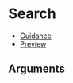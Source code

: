 # Search

- [Guidance](https://mojdt-design-system.herokuapp.com/components/search)
- [Preview](https://mojdt-frontend.herokuapp.com/components/search)

## Arguments